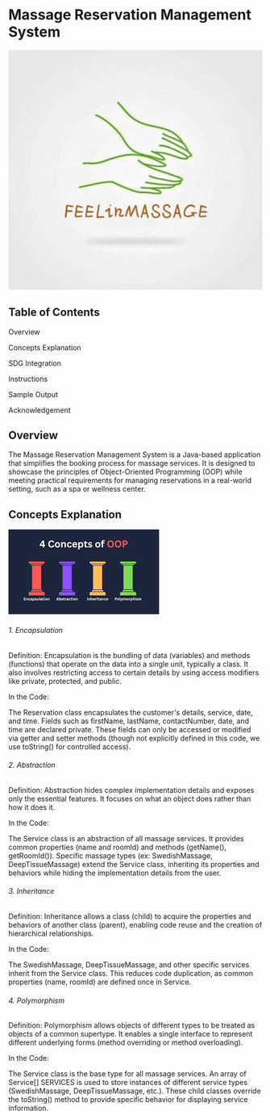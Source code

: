 # Massage Reservation Management System

![image](https://github.com/kobebryan31/FEELinMASSAGE/blob/main/Image/Logo.jpg)

## Table of Contents

Overview

Concepts Explanation

SDG Integration

Instructions

Sample Output

Acknowledgement

## Overview

The Massage Reservation Management System is a Java-based application that simplifies the booking process for massage services. It is designed to showcase the principles of Object-Oriented Programming (OOP) while meeting practical requirements for managing reservations in a real-world setting, such as a spa or wellness center.

## Concepts Explanation

![image](https://github.com/kobebryan31/FEELinMASSAGE/blob/main/Image/Principles.png)

###### 1. Encapsulation

Definition: Encapsulation is the bundling of data (variables) and methods (functions) that operate on the data into a single unit, typically a class. It also involves restricting access to certain details by using access modifiers like private, protected, and public.

In the Code:

The Reservation class encapsulates the customer's details, service, date, and time.
Fields such as firstName, lastName, contactNumber, date, and time are declared private. These fields can only be accessed or modified via getter and setter methods (though not explicitly defined in this code, we use toString() for controlled access).

###### 2. Abstraction

Definition: Abstraction hides complex implementation details and exposes only the essential features. It focuses on what an object does rather than how it does it.

In the Code:

The Service class is an abstraction of all massage services. It provides common properties (name and roomId) and methods (getName(), getRoomId()).
Specific massage types (ex: SwedishMassage, DeepTissueMassage) extend the Service class, inheriting its properties and behaviors while hiding the implementation details from the user.

###### 3. Inheritance

Definition: Inheritance allows a class (child) to acquire the properties and behaviors of another class (parent), enabling code reuse and the creation of hierarchical relationships.

In the Code:

The SwedishMassage, DeepTissueMassage, and other specific services inherit from the Service class. This reduces code duplication, as common properties (name, roomId) are defined once in Service.

###### 4. Polymorphism

Definition: Polymorphism allows objects of different types to be treated as objects of a common supertype. It enables a single interface to represent different underlying forms (method overriding or method overloading).

In the Code:

The Service class is the base type for all massage services. An array of Service[] SERVICES is used to store instances of different service types (SwedishMassage, DeepTissueMassage, etc.). These child classes override the toString() method to provide specific behavior for displaying service information.

